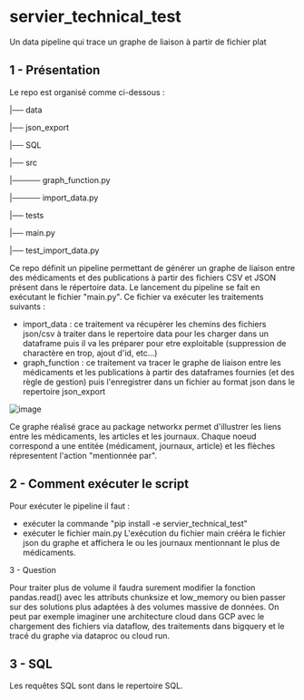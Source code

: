# servier_technical_test
Un data pipeline qui trace un graphe de liaison à partir de fichier plat

1 - Présentation
----------------------------------------------------------------------------------------------------------------------------------------------------------------------
Le repo est organisé comme ci-dessous :

|── data

|── json_export

|── SQL

|── src

|───── graph_function.py

|───── import_data.py

|── tests

|── main.py

|── test_import_data.py

Ce repo définit un pipeline permettant de générer un graphe de liaison entre des médicaments et des publications à partir des fichiers CSV et JSON présent dans le répertoire data.
Le lancement du pipeline se fait en exécutant le fichier "main.py".
Ce fichier va exécuter les traitements suivants :
  * import_data : ce traitement va récupèrer les chemins des fichiers json/csv à traiter dans le repertoire data pour les charger dans un dataframe puis il va les préparer pour etre exploitable (suppression de charactère en trop, ajout d'id, etc...)
  * graph_function : ce traitement va tracer le graphe de liaison entre les médicaments et les publications à partir des dataframes fournies (et des règle de gestion) puis l'enregistrer dans un fichier au format json dans le repertoire json_export
  
  ![image](https://user-images.githubusercontent.com/79836255/188482557-d7a4726b-30a6-4cb2-8049-3f436aef3020.png)

Ce graphe réalisé grace au package networkx permet d'illustrer les liens entre les médicaments, les articles et les journaux. Chaque noeud correspond a une entitée (médicament, journaux, article) et les flèches répresentent l'action "mentionnée par".

2 - Comment exécuter le script
---------------------------------------------------------------------------------------------------------------------------------------------------------------------
Pour exécuter le pipeline il faut :
  * exécuter la commande "pip install -e servier_technical_test"
  * exécuter le fichier main.py
L'exécution du fichier main crééra le fichier json du graphe et affichera le ou les journaux mentionnant le plus de médicaments.

3 - Question

Pour traiter plus de volume il faudra surement modifier la fonction pandas.read() avec les attributs chunksize et low_memory ou bien passer sur des solutions plus adaptées à des volumes massive de données.
On peut par exemple imaginer une architecture cloud dans GCP avec le chargement des fichiers via dataflow, des traitements dans bigquery et le tracé du graphe via dataproc ou cloud run.

3 - SQL
---------------------------------------------------------------------------------------------------------------------------------------------------------------------
Les requêtes SQL sont dans le repertoire SQL.
